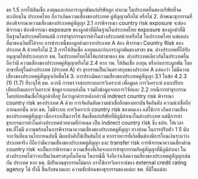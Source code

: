 ขอ
1.5 การให้สินเชื่อ ลงทุนและก่อภาระผูกพันแก่บริษัทลูก
คำถาม
ในประเทศอื่นของบริษัทที่จดทะเบียนใน
ประเทศไทย ถือว่าเกิดความเสี่ยงของประเทศ
คู่สัญญาหรือไม่
หรือไม่
2. ลักษณะธุรกรรมที่ต้องพิจารณาความเสี่ยงของประเทศคู่สัญญา
2.1
การพิจารณา country risk exposure จะต้องพิจารณา ต้องพิจารณา exposure ของลูกค้าที่มีถิ่นฐานในประเทศไทย
exposure ของลูกค้าที่มีถิ่นฐานในประเทศไทยแต่มี
การทําธุรกรรมการค้าในต่างประเทศด้วยหรือไม่
ในประเทศไทย แต่แหล่งที่มาของเงินที่ได้จาก
การชำระหนี้ของลูกค้ามาจากประเทศ A ต้อง
พิจารณา Country Risk ของประเทศ A ด้วยหรือไม่
2.3 การให้สินเชื่อ ลงทุนและก่อภาระผูกพันของสาขา
ธพ. ต่างประเทศที่ได้รับอนุญาตให้ประกอบการ
ธพ. ในประเทศไทยได้ให้แก่สาขาของ ธพ.
ต่างประเทศเดียวกันในประเทศอื่น ถือว่ามี
ความเสี่ยงของประเทศคู่สัญญาหรือไม่
2.4 หาก รพ. ให้สินเชื่อ ลงทุน หรือก่อภาระผูกพัน
โดยสาขาที่อยู่ในต่างประเทศ (ประเทศ A) ทำ
ธุรกรรมเป็นเงินตราสกุลของประเทศ A แสดงว่า
ไม่มีความเสี่ยงของประเทศคู่สัญญาเกิดขึ้นใช่
3. การประเมินความเสี่ยงของประเทศคู่สัญญา
3.1 ในข้อ 4.2.3 (1) (1.7) ที่ระบุให้ ธพ. ควรมี
การตรวจสอบระบบการวิเคราะห์ เพื่อดูผล
การวิเคราะห์ และเปรียบเทียบกับผลการวิเคราะห์
ข้อมูลจากแหล่งอื่น รวมถึงข้อมูลจากการวิจัยและ
2.2 กรณีการทำธุรกรรมโดยปล่อยสินเชื่อให้ลูกค้าที่อยู่ ถือว่าลูกค้ารายดังกล่าวมี indirect country risk
พิจารณา country risk ของประเทศ A ด้วย
การจัดอันดับความน่าเชื่อถือของสถาบันจัดอันดับ
ความน่าเชื่อถือภายนอกนั้น หาก ธพ. ไม่มีระบบ
การวิเคราะห์ country risk ของตนเอง แต่ใช้การ
เกิดความเสี่ยงของประเทศคู่สัญญา เนื่องจากเป็นการให้
สินเชื่อแก่บริษัทที่มีภูมิลำเนาในต่างประเทศ
แต่มีการทำธุรกรรมการค้าในต่างประเทศด้วยตามที่กำหนด
เป็น indirect country risk ซึ่ง ธปท. ให้เวลา ธพ.ที่ไม่มี
ความพร้อมในการพิจารณาความเสี่ยงของประเทศคู่สัญญา
ทางอ้อม ในการปรับตัว 1 ปี นับจากวันที่แนวนโยบายฉบับนี้
มีผลบังคับใช้เป็นต้นไป
ม
หากรายการที่เกิดขึ้นต้องมีการโอนเงินระหว่างประเทศจริง
ก็ถือว่ามีความเสี่ยงของประเทศคู่สัญญา และ transfer risk
การพิจารณาความเสี่ยงด้าน country risk จะเป็นการพิจารณา
ความเสี่ยงที่เกิดจากการทำธุรกรรมกับคู่สัญญาที่มีภูมิลำเนา
ในต่างประเทศไม่ว่าจะเป็นเงินตราสกุลใดก็ตาม ในกรณีนี้
จึงถือว่าเกิดความเสี่ยงของประเทศคู่สัญญาเช่นกัน
ประเทศ
หาก ธพ. มีปริมาณธุรกรรมไม่มาก อาจใช้การวิเคราะห์ของ
external credit rating agency ได้ ทั้งนี้ ขึ้นกับขนาดและ
ความซับซ้อนของธุรกรรมของแต่ละ ธพ. ที่มีในแต่ละ
